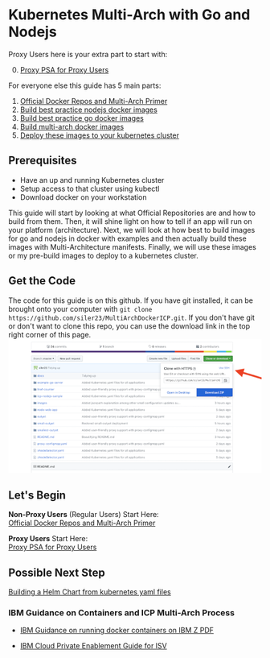# Kubernetes Multi-Arch with Go and Nodejs

Proxy Users here is your extra part to start with:

0. [Proxy PSA for Proxy Users](docs/0-ProxyPSA.md)

For everyone else this guide has 5 main parts:
1. [Official Docker Repos and Multi-Arch Primer](docs/1-Official-Multiarch.md)
2. [Build best practice nodejs docker images](docs/2-Best-Practice-Nodejs.md)
3. [Build best practice go docker images](docs/3-Best-Practice-go.md)
4. [Build multi-arch docker images](docs/4-Build-MultiArch.md)
5. [Deploy these images to your kubernetes cluster](docs/5-Deploy-to-Kubernetes.md)

## Prerequisites
* Have an up and running Kubernetes cluster
* Setup access to that cluster using kubectl
* Download docker on your workstation

This guide will start by looking at what Official Repositories are and how to build from them. Then, it will shine light on how to tell if an app will run on your platform (architecture). Next, we will look at how best to build images for go and nodejs in docker with examples and then actually build these images with Multi-Architecture manifests. Finally, we will use these images or my pre-build images to deploy to a kubernetes cluster.

## Get the Code
The code for this guide is on this github. If you have git installed, it can be brought onto your computer with `git clone https://github.com/siler23/MultiArchDockerICP.git`. If you don't have git or don't want to clone this repo, you can use the download link in the top right corner of this page. ![Download Image](images/DownloadRepo.png)
## Let's Begin
**Non-Proxy Users** (Regular Users) Start Here:</br> [Official Docker Repos and Multi-Arch Primer](docs/1-Official-Multiarch.md)

**Proxy Users** Start Here:<br/> [Proxy PSA for Proxy Users](docs/0-ProxyPSA.md)
## Possible Next Step
[Building a Helm Chart from kubernetes yaml files](https://www.ibm.com/blogs/bluemix/2017/10/quick-example-helm-chart-for-kubernetes/)

### IBM Guidance on Containers and ICP Multi-Arch Process
- [IBM Guidance on running docker containers on IBM Z PDF](http://public.dhe.ibm.com/software/dw/linux390/docu/l177vd00.pdf)</br>

- [IBM Cloud Private Enablement Guide for ISV](https://developer.ibm.com/linuxonpower/ibm-cloud-private-on-power/isv-guide/)
